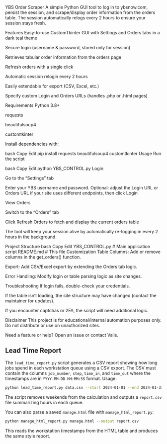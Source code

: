 YBS Order Scraper
A simple Python GUI tool to log in to ybsnow.com, persist the session, and scrape/display order information from the orders table. The session automatically relogs every 2 hours to ensure your session stays fresh.

Features
Easy-to-use CustomTkinter GUI with Settings and Orders tabs in a dark teal theme

Secure login (username & password, stored only for session)

Retrieves tabular order information from the orders page

Refresh orders with a single click

Automatic session relogin every 2 hours

Easily extendable for export (CSV, Excel, etc.)

Specify custom Login and Orders URLs (handles .php or .html pages)

Requirements
Python 3.8+

requests

beautifulsoup4

customtkinter

Install dependencies with:

bash
Copy
Edit
pip install requests beautifulsoup4 customtkinter
Usage
Run the script

bash
Copy
Edit
python YBS_CONTROL.py
Login

Go to the “Settings” tab

Enter your YBS username and password.
Optional: adjust the Login URL or Orders URL if your site uses different
endpoints, then click Login

View Orders

Switch to the “Orders” tab

Click Refresh Orders to fetch and display the current orders table

The tool will keep your session alive by automatically re-logging in every 2 hours in the background.

Project Structure
bash
Copy
Edit
YBS_CONTROL.py           # Main application script
README.md                # This file
Customization
Table Columns: Add or remove columns in the get_orders() function.

Export: Add CSV/Excel export by extending the Orders tab logic.

Error Handling: Modify login or table parsing logic as site changes.

Troubleshooting
If login fails, double-check your credentials.

If the table isn’t loading, the site structure may have changed (contact the maintainer for updates).

If you encounter captchas or 2FA, the script will need additional logic.

Disclaimer
This project is for educational/internal automation purposes only. Do not distribute or use on unauthorized sites.

Need a feature or help?
Open an issue or contact Valis.

Lead Time Report
----------------
The `lead_time_report.py` script generates a CSV report showing how long jobs spend in each workstation queue using a CSV export. The CSV must contain the columns `job_number`, `step`, `time_in`, and `time_out` where the timestamps are in `YYYY-MM-DD HH:MM:SS` format. Usage:

```bash
python lead_time_report.py data.csv --start 2024-01-01 --end 2024-01-31 --output report.csv
```

The script removes weekends from the calculation and outputs a `report.csv` file summarizing hours in each queue.

You can also parse a saved `manage.html` file with `manage_html_report.py`:

```bash
python manage_html_report.py manage.html --output report.csv
```

This reads the workstation timestamps from the HTML table and produces the same style report.
